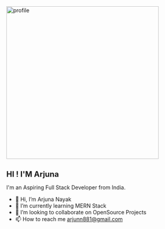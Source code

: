 
<div style="margin: 0 auto;">
<img src="https://cdn.iconscout.com/icon/premium/png-256-thumb/front-end-developer-4830933-4041850.png" style="height:400px; width:400px;"  alt="profile" />

<h1 style="font-size:20px;"> HI ! I'M Arjuna </h1>
</div>




I'm an Aspiring Full Stack Developer from India.

- 👋 Hi, I’m Arjuna Nayak
- 🌱 I’m currently learning MERN Stack
- 💞️ I’m looking to collaborate on OpenSource Projects
- 📫 How to reach me arjunn881@gmail.com



<!---

--->
